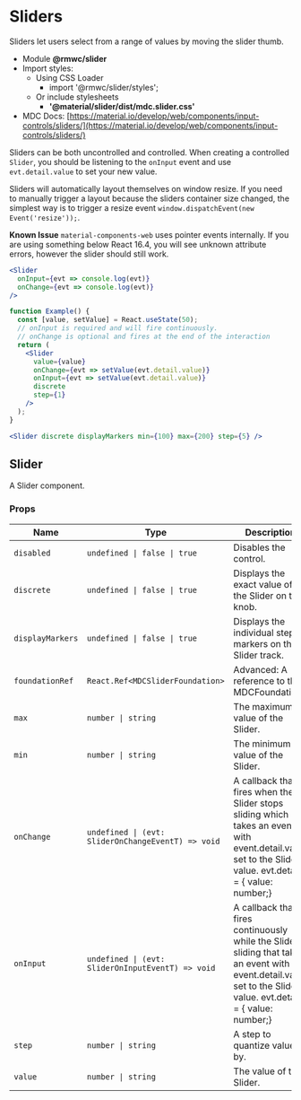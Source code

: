 # Sliders

Sliders let users select from a range of values by moving the slider thumb.

- Module **@rmwc/slider**
- Import styles:
  - Using CSS Loader
    - import '@rmwc/slider/styles';
  - Or include stylesheets
    - **'@material/slider/dist/mdc.slider.css'**
- MDC Docs: [https://material.io/develop/web/components/input-controls/sliders/](https://material.io/develop/web/components/input-controls/sliders/)

Sliders can be both uncontrolled and controlled. When creating a controlled `Slider`, you should be listening to the `onInput` event and use `evt.detail.value` to set your new value.

Sliders will automatically layout themselves on window resize. If you need to manually trigger a layout because the sliders container size changed, the simplest way is to trigger a resize event `window.dispatchEvent(new Event('resize'));`.

**Known Issue** `material-components-web` uses pointer events internally. If you are using something below React 16.4, you will see unknown attribute errors, however the slider should still work.

```jsx
<Slider
  onInput={evt => console.log(evt)}
  onChange={evt => console.log(evt)}
/>
```

```jsx
function Example() {
  const [value, setValue] = React.useState(50);
  // onInput is required and will fire continuously.
  // onChange is optional and fires at the end of the interaction
  return (
    <Slider
      value={value}
      onChange={evt => setValue(evt.detail.value)}
      onInput={evt => setValue(evt.detail.value)}
      discrete
      step={1}
    />
  );
}
```

```jsx
<Slider discrete displayMarkers min={100} max={200} step={5} />
```

## Slider
A Slider component.

### Props

| Name | Type | Description |
|------|------|-------------|
| `disabled` | `undefined \| false \| true` | Disables the control. |
| `discrete` | `undefined \| false \| true` | Displays the exact value of the Slider on the knob. |
| `displayMarkers` | `undefined \| false \| true` | Displays the individual step markers on the Slider track. |
| `foundationRef` | `React.Ref<MDCSliderFoundation>` | Advanced: A reference to the MDCFoundation. |
| `max` | `number \| string` | The maximum value of the Slider. |
| `min` | `number \| string` | The minimum value of the Slider. |
| `onChange` | `undefined \| (evt: SliderOnChangeEventT) => void` | A callback that fires when the Slider stops sliding which takes an event with event.detail.value set to the Slider's value. evt.detail = { value: number;} |
| `onInput` | `undefined \| (evt: SliderOnInputEventT) => void` | A callback that fires continuously while the Slider is sliding that takes an event with event.detail.value set to the Slider's value. evt.detail = { value: number;} |
| `step` | `number \| string` | A step to quantize values by. |
| `value` | `number \| string` | The value of the Slider. |


